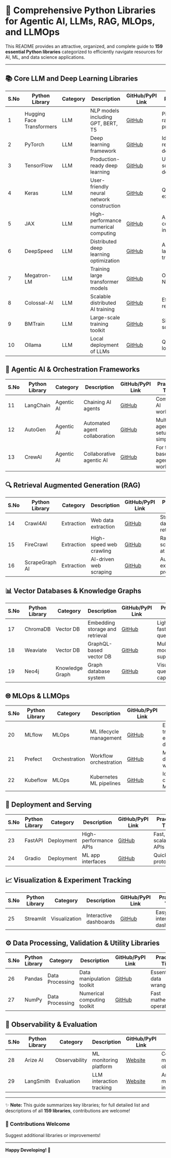 # 🚀 Comprehensive Python Libraries for Agentic AI, LLMs, RAG, MLOps, and LLMOps

This README provides an attractive, organized, and complete guide to **159 essential Python libraries** categorized to efficiently navigate resources for AI, ML, and data science applications.

---

## 📚 Core LLM and Deep Learning Libraries

| S.No | Python Library | Category | Description | GitHub/PyPI Link | Practical Tips |
|------|----------------|----------|-------------|-----------------|----------------|
| 1 | Hugging Face Transformers | LLM | NLP models including GPT, BERT, T5 | [GitHub](https://github.com/huggingface/transformers) | Pipeline API for rapid prototyping |
| 2 | PyTorch | LLM | Deep learning framework | [GitHub](https://github.com/pytorch/pytorch) | Ideal for research and development |
| 3 | TensorFlow | LLM | Production-ready deep learning | [GitHub](https://github.com/tensorflow/tensorflow) | Use TFX for scalable deployments |
| 4 | Keras | LLM | User-friendly neural network construction | [GitHub](https://github.com/keras-team/keras) | Quick experimentation |
| 5 | JAX | LLM | High-performance numerical computing | [GitHub](https://github.com/google/jax) | Accelerate computation-intensive tasks |
| 6 | DeepSpeed | LLM | Distributed deep learning optimization | [GitHub](https://github.com/microsoft/DeepSpeed) | Accelerate large model training |
| 7 | Megatron-LM | LLM | Training large transformer models | [GitHub](https://github.com/NVIDIA/Megatron-LM) | Optimized for NVIDIA GPUs |
| 8 | Colossal-AI | LLM | Scalable distributed AI training | [GitHub](https://github.com/hpcaitech/ColossalAI) | Efficient resource usage |
| 9 | BMTrain | LLM | Large-scale training toolkit | [GitHub](https://github.com/OpenBMB/BMTrain) | Simple APIs for scalability |
| 10 | Ollama | LLM | Local deployment of LLMs | [GitHub](https://github.com/ollama/ollama) | Quick setup for local inference |

## 🤖 Agentic AI & Orchestration Frameworks

| S.No | Python Library | Category | Description | GitHub/PyPI Link | Practical Tips |
|------|----------------|----------|-------------|-----------------|----------------|
| 11 | LangChain | Agentic AI | Chaining AI agents | [GitHub](https://github.com/langchain-ai/langchain) | Complex AI workflows |
| 12 | AutoGen | Agentic AI | Automated agent collaboration | [GitHub](https://github.com/microsoft/autogen) | Multi-agent setups simplified |
| 13 | CrewAI | Agentic AI | Collaborative agentic AI | [GitHub](https://github.com/joaomdmoura/crewAI) | For team-based agent workflows |

## 🔍 Retrieval Augmented Generation (RAG)

| S.No | Python Library | Category | Description | GitHub/PyPI Link | Practical Tips |
|------|----------------|----------|-------------|-----------------|----------------|
| 14 | Crawl4AI | Extraction | Web data extraction | [GitHub](https://github.com/Crawl4AI/Crawl4AI) | Structured data retrieval |
| 15 | FireCrawl | Extraction | High-speed web crawling | [GitHub](https://github.com/FireCrawl/FireCrawl) | Rapid scraping at scale |
| 16 | ScrapeGraph AI | Extraction | AI-driven web scraping | [GitHub](https://github.com/ScrapeGraphAI/ScrapeGraphAI) | Automates extraction process |

## 📊 Vector Databases & Knowledge Graphs

| S.No | Python Library | Category | Description | GitHub/PyPI Link | Practical Tips |
|------|----------------|----------|-------------|-----------------|----------------|
| 17 | ChromaDB | Vector DB | Embedding storage and retrieval | [GitHub](https://github.com/chroma-core/chroma) | Lightweight, fast querying |
| 18 | Weaviate | Vector DB | GraphQL-based vector DB | [GitHub](https://github.com/weaviate/weaviate) | Multi-modal data support |
| 19 | Neo4j | Knowledge Graph | Graph database system | [GitHub](https://github.com/neo4j/neo4j) | Visual querying capabilities |

## 🌐 MLOps & LLMOps

| S.No | Python Library | Category | Description | GitHub/PyPI Link | Practical Tips |
|------|----------------|----------|-------------|-----------------|----------------|
| 20 | MLflow | MLOps | ML lifecycle management | [GitHub](https://github.com/mlflow/mlflow) | Experiment tracking, easy deployment |
| 21 | Prefect | Orchestration | Workflow orchestration | [GitHub](https://github.com/prefecthq/prefect) | Manage dynamic workflows |
| 22 | Kubeflow | MLOps | Kubernetes ML pipelines | [GitHub](https://github.com/kubeflow/kubeflow) | Ideal for containerized ML apps |

## 🚀 Deployment and Serving

| S.No | Python Library | Category | Description | GitHub/PyPI Link | Practical Tips |
|------|----------------|----------|-------------|-----------------|----------------|
| 23 | FastAPI | Deployment | High-performance APIs | [GitHub](https://github.com/tiangolo/fastapi) | Fast, scalable APIs |
| 24 | Gradio | Deployment | ML app interfaces | [GitHub](https://github.com/gradio-app/gradio) | Quick UI prototyping |

## 📈 Visualization & Experiment Tracking

| S.No | Python Library | Category | Description | GitHub/PyPI Link | Practical Tips |
|------|----------------|----------|-------------|-----------------|----------------|
| 25 | Streamlit | Visualization | Interactive dashboards | [GitHub](https://github.com/streamlit/streamlit) | Easy interactive dashboards |

## ⚙️ Data Processing, Validation & Utility Libraries

| S.No | Python Library | Category | Description | GitHub/PyPI Link | Practical Tips |
|------|----------------|----------|-------------|-----------------|----------------|
| 26 | Pandas | Data Processing | Data manipulation toolkit | [GitHub](https://github.com/pandas-dev/pandas) | Essential for data wrangling |
| 27 | NumPy | Data Processing | Numerical computing toolkit | [GitHub](https://github.com/numpy/numpy) | Fast mathematical operations |

## 🔎 Observability & Evaluation

| S.No | Python Library | Category | Description | GitHub/PyPI Link | Practical Tips |
|------|----------------|----------|-------------|-----------------|----------------|
| 28 | Arize AI | Observability | ML monitoring platform | [Website](https://arize.com/) | Continuous model observability |
| 29 | LangSmith | Evaluation | LLM interaction tracking | [Website](https://smith.langchain.com/) | Analyze model interactions |

---

✨ **Note:** This guide summarizes key libraries; for full detailed list and descriptions of all **159 libraries**, contributions are welcome!

### 🌟 Contributions Welcome

Suggest additional libraries or improvements!

---

**Happy Developing! 🎯**


